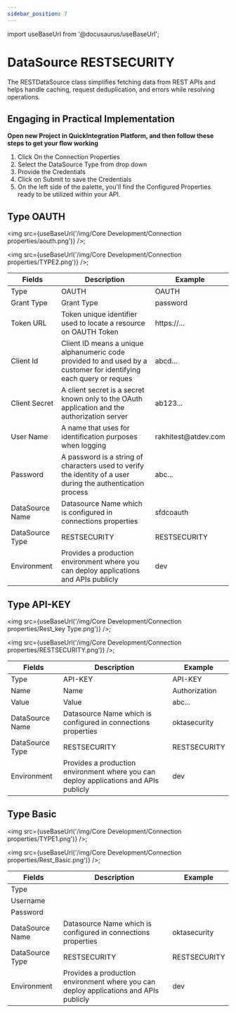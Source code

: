 ```yaml
---
sidebar_position: 7
---
```


import useBaseUrl from '@docusaurus/useBaseUrl';

# DataSource RESTSECURITY

The RESTDataSource class simplifies fetching data from REST APIs and helps handle caching, request deduplication, and errors while resolving operations.

## Engaging in Practical Implementation

**Open new Project in QuickIntegration Platform, and then follow these steps to get your flow working**

1) Click On the Connection Properties
2) Select the DataSource Type from drop down
3) Provide the Credentials 
4) Click on Submit to save the Credentials
5) On the left side of the palette, you'll find the Configured Properties ready to be utilized within your API.

## Type OAUTH

<img src={useBaseUrl('/img/Core Development/Connection properties/aouth.png')} />;

<img src={useBaseUrl('/img/Core Development/Connection properties/TYPE2.png')} />;

<table>
<thead>
<tr>
<th>Fields</th>
<th>Description</th>
<th>Example</th>
</tr>
</thead>
<tbody>
<tr>
<td>Type</td>
<td>OAUTH</td>
<td>OAUTH</td>
</tr>
<tr>
<td>Grant Type</td>
<td>Grant Type</td>
<td>password</td>
</tr>
<tr>
<td>Token URL</td>
<td>Token unique identifier used to locate a resource on OAUTH Token</td>
<td>https://...</td>
</tr>
<tr>
<td>Client Id</td>
<td>Client ID means a unique alphanumeric code provided to and used by a customer for identifying each query or reques</td>
<td>abcd...</td>
</tr>
<tr>
<td>Client Secret</td>
<td>A client secret is a secret known only to the OAuth application and the authorization server</td>
<td>ab123...</td>
</tr>
<tr>
<td>User Name</td>
<td>A name that uses for identification purposes when logging </td>
<td>rakhitest@atdev.com</td>
</tr>
<tr>
<td>Password</td>
<td>A password is a string of characters used to verify the identity of a user during the authentication process</td>
<td>abc...</td>
</tr>
<tr>
<td>DataSource Name</td>
<td>Datasource Name which is configured in connections properties</td>
<td>sfdcoauth</td>
</tr>
<tr>
<td>DataSource Type</td>
<td>RESTSECURITY</td>
<td>RESTSECURITY</td>
</tr>
<tr>
<td>Environment</td>
<td>Provides a production environment where you can deploy applications and APIs publicly</td>
<td>dev</td>
</tr>
</tbody>
</table>


## Type API-KEY

<img src={useBaseUrl('/img/Core Development/Connection properties/Rest_key Type.png')} />;

<img src={useBaseUrl('/img/Core Development/Connection properties/RESTSECURITY.png')} />;

<table>
<thead>
<tr>
<th>Fields</th>
<th>Description</th>
<th>Example</th>
</tr>
</thead>
<tbody>
<tr>
<td>Type</td>
<td>API-KEY</td>
<td>API-KEY</td>
</tr>
<tr>
<td>Name</td>
<td>Name</td>
<td>Authorization</td>
</tr>
<tr>
<td>Value</td>
<td>Value</td>
<td>abc...</td>
</tr>
<tr>
<td>DataSource Name</td>
<td>Datasource Name which is configured in connections properties</td>
<td>oktasecurity</td>
</tr>
<tr>
<td>DataSource Type</td>
<td>RESTSECURITY</td>
<td>RESTSECURITY</td>
</tr>
<tr>
<td>Environment</td>
<td>Provides a production environment where you can deploy applications and APIs publicly</td>
<td>dev</td>
</tr>
</tbody>
</table>

## Type Basic

<img src={useBaseUrl('/img/Core Development/Connection properties/TYPE1.png')} />;

<img src={useBaseUrl('/img/Core Development/Connection properties/Rest_Basic.png')} />;

<table>
<thead>
<tr>
<th>Fields</th>
<th>Description</th>
<th>Example</th>
</tr>
</thead>
<tbody>
<tr>
<td>Type</td>
<td></td>
<td></td>
</tr>
<tr>
<td>Username</td>
<td></td>
<td></td>
</tr>
<tr>
<td>Password</td>
<td></td>
<td></td>
</tr>
<tr>
<td>DataSource Name</td>
<td>Datasource Name which is configured in connections properties</td>
<td>oktasecurity</td>
</tr>
<tr>
<td>DataSource Type</td>
<td>RESTSECURITY</td>
<td>RESTSECURITY</td>
</tr>
<tr>
<td>Environment</td>
<td>Provides a production environment where you can deploy applications and APIs publicly</td>
<td>dev</td>
</tr>
</tbody>
</table>